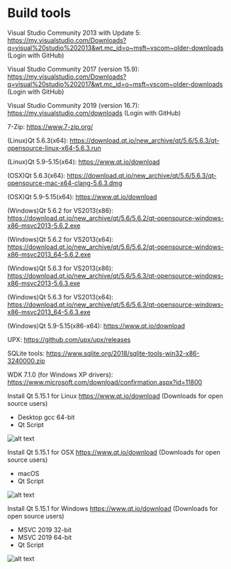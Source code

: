 Build tools
=======
Visual Studio Community 2013 with Update 5: https://my.visualstudio.com/Downloads?q=visual%20studio%202013&wt.mc_id=o~msft~vscom~older-downloads (Login with GitHub)

Visual Studio Community 2017 (version 15.9): https://my.visualstudio.com/Downloads?q=visual%20studio%202017&wt.mc_id=o~msft~vscom~older-downloads (Login with GitHub)

Visual Studio Community 2019 (version 16.7): https://my.visualstudio.com/downloads (Login with GitHub)

7-Zip: https://www.7-zip.org/

(Linux)Qt 5.6.3(x64): https://download.qt.io/new_archive/qt/5.6/5.6.3/qt-opensource-linux-x64-5.6.3.run

(Linux)Qt 5.9-5.15(x64): https://www.qt.io/download

(OSX)Qt 5.6.3(x64): https://download.qt.io/new_archive/qt/5.6/5.6.3/qt-opensource-mac-x64-clang-5.6.3.dmg

(OSX)Qt 5.9-5.15(x64): https://www.qt.io/download

(Windows)Qt 5.6.2 for VS2013(x86): https://download.qt.io/new_archive/qt/5.6/5.6.2/qt-opensource-windows-x86-msvc2013-5.6.2.exe

(Windows)Qt 5.6.2 for VS2013(x64): https://download.qt.io/new_archive/qt/5.6/5.6.2/qt-opensource-windows-x86-msvc2013_64-5.6.2.exe

(Windows)Qt 5.6.3 for VS2013(x86): https://download.qt.io/new_archive/qt/5.6/5.6.3/qt-opensource-windows-x86-msvc2013-5.6.3.exe

(Windows)Qt 5.6.3 for VS2013(x64): https://download.qt.io/new_archive/qt/5.6/5.6.3/qt-opensource-windows-x86-msvc2013_64-5.6.3.exe

(Windows)Qt 5.9-5.15(x86-x64): https://www.qt.io/download

UPX: https://github.com/upx/upx/releases

SQLite tools: https://www.sqlite.org/2018/sqlite-tools-win32-x86-3240000.zip

WDK 7.1.0 (for Windows XP drivers): https://www.microsoft.com/download/confirmation.aspx?id=11800

Install Qt 5.15.1 for Linux https://www.qt.io/download (Downloads for open source users)

- Desktop gcc 64-bit
- Qt Script

![alt text](https://github.com/horsicq/build_tools/blob/master/images/Linux_Qt5_15_1.png "Qt 5.15.1")

Install Qt 5.15.1 for OSX https://www.qt.io/download (Downloads for open source users)

- macOS
- Qt Script

![alt text](https://github.com/horsicq/build_tools/blob/master/images/OSX_Qt5_15_1.png "Qt 5.15.1")

Install Qt 5.15.1 for Windows https://www.qt.io/download (Downloads for open source users)

- MSVC 2019 32-bit
- MSVC 2019 64-bit
- Qt Script

![alt text](https://github.com/horsicq/build_tools/blob/master/images/Windows_Qt5_15_1.png "Qt 5.15.1")
